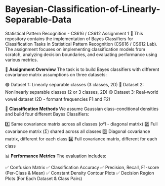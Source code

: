 # Bayesian-Classification-of-Linearly-Separable-Data
Statistical Pattern Recognition - CS616 / CS612 Assignment 1 🔬
This repository contains the implementation of Bayes Classifiers for Classification Tasks in Statistical Pattern Recognition (CS616 / CS612 Lab). The assignment focuses on implementing classification models from scratch, analyzing decision boundaries, and evaluating performance using various metrics.

🚀 **Assignment Overview**
The task is to build Bayes classifiers with different covariance matrix assumptions on three datasets:

🟢 Dataset 1: Linearly separable classes (3 classes, 2D)
🔵 Dataset 2: Nonlinearly separable classes (2 or 3 classes, 2D)
🟡 Dataset 3: Real-world vowel dataset (2D - formant frequencies F1 and F2)

📌 **Classification Methods**
We assume Gaussian class-conditional densities and build four different Bayes Classifiers:

1️⃣ Same covariance matrix across all classes (σ²I - diagonal matrix)
2️⃣ Full covariance matrix (Σ) shared across all classes
3️⃣ Diagonal covariance matrix, different for each class
4️⃣ Full covariance matrix, different for each class

📊 **Performance Metrics**
The evaluation includes:

✅ Confusion Matrix
✅ Classification Accuracy
✅ Precision, Recall, F1-score (Per-Class & Mean)
✅ Constant Density Contour Plots
✅ Decision Region Plots (For Each Dataset & Class Pairs)

